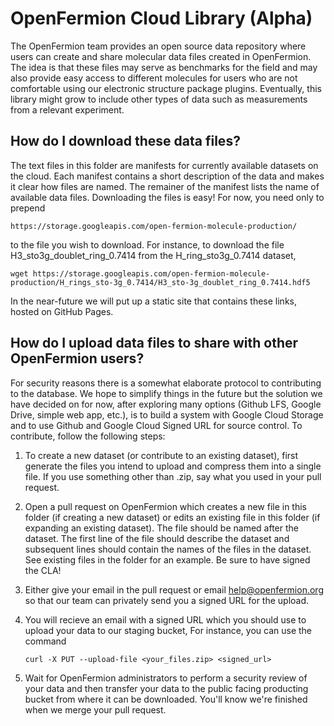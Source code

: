 # OpenFermion Cloud Library (Alpha)

The OpenFermion team provides an open source data repository where users can
create and share molecular data files created in OpenFermion. The idea is that
these files may serve as benchmarks for the field and may also provide easy
access to different molecules for users who are not comfortable using our
electronic structure package plugins. Eventually, this library might grow to
include other types of data such as measurements from a relevant experiment.


## How do I download these data files?

The text files in this folder are manifests for currently available datasets on
the cloud. Each manifest contains a short description of the data and makes it
clear how files are named. The remainer of the manifest lists the name of
available data files. Downloading the files is easy! For now, you need only to
prepend

```
https://storage.googleapis.com/open-fermion-molecule-production/
```

to the file you wish to download. For instance, to download the file
H3_sto3g_doublet_ring_0.7414 from the H_ring_sto3g_0.7414 dataset,
```
wget https://storage.googleapis.com/open-fermion-molecule-production/H_rings_sto-3g_0.7414/H3_sto-3g_doublet_ring_0.7414.hdf5
```

In the near-future we will put up a static site that contains these links,
hosted on GitHub Pages.


## How do I upload data files to share with other OpenFermion users?

For security reasons there is a somewhat elaborate protocol to contributing to
the database. We hope to simplify things in the future but the solution we have
decided on for now, after exploring many options (Github LFS, Google Drive,
simple web app, etc.), is to build a system with Google Cloud Storage and to use
Github and Google Cloud Signed URL for source control. To contribute, follow the
following steps:

1. To create a new dataset (or contribute to an existing dataset), first
   generate the files you intend to upload and compress them into a single
   file. If you use something other than .zip, say what you used in your pull
   request.

2. Open a pull request on OpenFermion which creates a new file in this folder
   (if creating a new dataset) or edits an existing file in this folder (if
   expanding an existing dataset). The file should be named after the dataset.
   The first line of the file should describe the dataset and subsequent lines
   should contain the names of the files in the dataset. See existing files in
   the folder for an example. Be sure to have signed the CLA!

3. Either give your email in the pull request or email
   [help@openfermion.org](help@openfermion.org) so that our team can privately
   send you a signed URL for the upload.

4. You will recieve an email with a signed URL which you should use to upload
   your data to our staging bucket, For instance, you can use the command
   ```
   curl -X PUT --upload-file <your_files.zip> <signed_url>
   ```

5. Wait for OpenFermion administrators to perform a security review of your data
   and then transfer your data to the public facing producting bucket from where
   it can be downloaded. You'll know we're finished when we merge your pull
   request.

